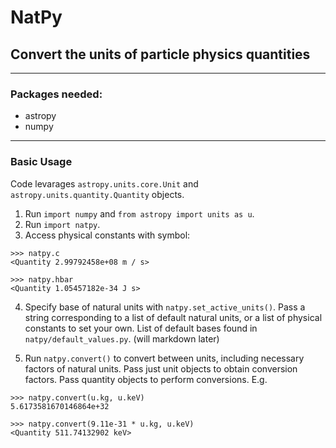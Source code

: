 # NatPy
## Convert the units of particle physics quantities
---
### Packages needed:
- astropy
- numpy
---
### Basic Usage

Code levarages `astropy.units.core.Unit` and `astropy.units.quantity.Quantity` objects.

1. Run `import numpy` and `from astropy import units as u`.
2. Run `import natpy`.
3. Access physical constants with symbol:
```
>>> natpy.c
<Quantity 2.99792458e+08 m / s>

>>> natpy.hbar
<Quantity 1.05457182e-34 J s>
```

4. Specify base of natural units with `natpy.set_active_units()`. Pass a string corresponding to a list of default natural units, or a list of physical constants to set your own. List of default bases found in `natpy/default_values.py`. (will markdown later)

5. Run `natpy.convert()` to convert between units, including necessary factors of natural units. Pass just unit objects to obtain conversion factors. Pass quantity objects to perform conversions. E.g.
```
>>> natpy.convert(u.kg, u.keV)
5.6173581670146864e+32

>>> natpy.convert(9.11e-31 * u.kg, u.keV)
<Quantity 511.74132902 keV>
```
